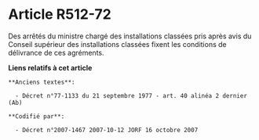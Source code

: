 # Article R512-72

Des arrêtés du ministre chargé des installations classées pris après avis du Conseil supérieur des installations classées
fixent les conditions de délivrance de ces agréments.

**Liens relatifs à cet article**

	**Anciens textes**:

	  - Décret n°77-1133 du 21 septembre 1977 - art. 40 alinéa 2 dernier (Ab)

	**Codifié par**:

	  - Décret n°2007-1467 2007-10-12 JORF 16 octobre 2007
